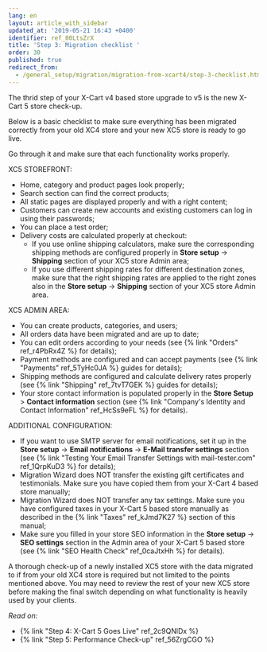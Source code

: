 ```yaml
---
lang: en
layout: article_with_sidebar
updated_at: '2019-05-21 16:43 +0400'
identifier: ref_00LtsZrX
title: 'Step 3: Migration checklist '
order: 30
published: true
redirect_from:
  - /general_setup/migration/migration-from-xcart4/step-3-checklist.html
---
```

The thrid step of your X-Cart v4 based store upgrade to v5 is the new X-Cart 5 store check-up.

Below is a basic checklist to make sure everything has been migrated correctly from your old XC4 store and your new XC5 store is ready to go live. 

Go through it and make sure that each functionality works properly.

XC5 STOREFRONT:
- Home, category and product pages look properly;
- Search section can find the correct products;
- All static pages are displayed properly and with a right content;
- Customers can create new accounts and existing customers can log in using their passwords;
- You can place a test order;
- Delivery costs are calculated properly at checkout:
	- If you use online shipping calculators, make sure the corresponding shipping methods are configured properly in **Store setup** -> **Shipping** section of your XC5 store Admin area; 
	- If you use different shipping rates for different destination zones, make sure that the right shipping rates are applied to the right zones also in the **Store setup** -> **Shipping** section of your XC5 store Admin area.

XC5 ADMIN AREA:
- You can create products, categories, and users;
- All orders data have been migrated and are up to date;
- You can edit orders according to your needs (see {% link "Orders" ref_r4PbRx4Z %} for details);
- Payment methods are configured and can accept payments (see {% link "Payments" ref_5TyHc0JA %} guides for details);
- Shipping methods are configured and calculate delivery rates properly (see {% link "Shipping" ref_7tvT7GEK %} guides for details);
- Your store contact information is populated properly in the **Store Setup** > **Contact information** section (see {% link "Company's Identity and Contact Information" ref_HcSs9eFL %} for details).


ADDITIONAL CONFIGURATION:
- If you want to use SMTP server for email notifications, set it up in the **Store setup** -> **Email notifications** -> **E-Mail transfer settings** section (see {% link "Testing Your Email Transfer Settings with mail-tester.com" ref_1QrpKuD3 %} for details);
- Migration Wizard does NOT transfer the existing gift certificates and testimonials. Make sure you have copied them from your X-Cart 4 based store manually;
- Migration Wizard does NOT transfer any tax settings. Make sure you have configured taxes in your X-Cart 5 based store manually as described in the {% link "Taxes" ref_kJmd7K27 %} section of this manual;
- Make sure you filled in your store SEO information in the **Store setup** -> **SEO settings** section in the Admin area of your X-Cart 5 based store (see {% link "SEO Health Check" ref_0caJtxHh %} for details).

A thorough check-up of a newly installed XC5 store with the data migrated to if from your old XC4 store is required but not limited to the points mentioned above. You may need to review the rest of your new XC5 store before making the final switch depending on what functionality is heavily used by your clients.

_Read on:_
*   {% link "Step 4: X-Cart 5 Goes Live" ref_2c9QNlDx %}
*   {% link "Step 5: Performance Check-up" ref_56ZrgCGO %}
